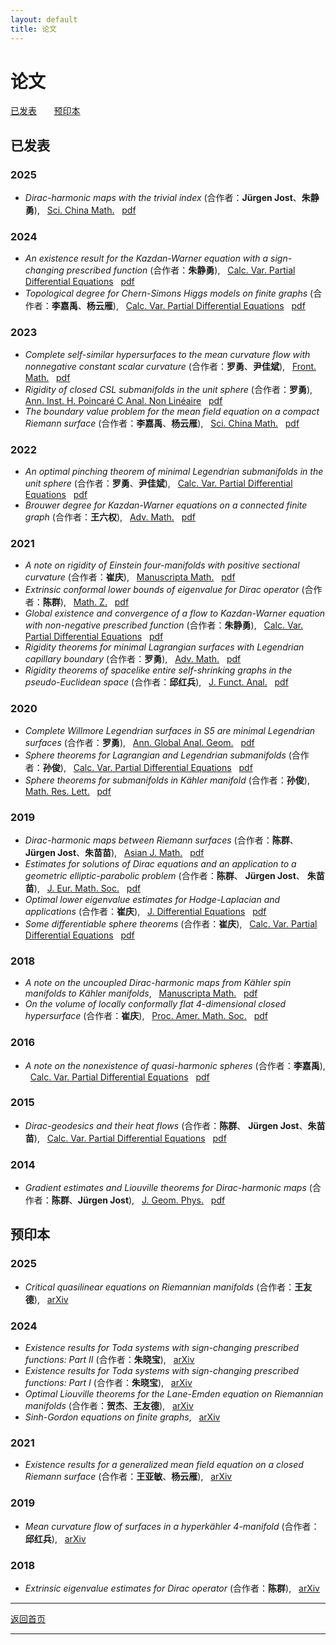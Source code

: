```yaml
---
layout: default
title: 论文
---
```


# 论文 
[已发表](#已发表) &nbsp; &nbsp; &nbsp; [预印本](#预印本) 

## 已发表 
### 2025
- <em>Dirac-harmonic maps with the trivial index</em> (合作者：<strong>Jürgen Jost</strong>、<strong>朱静勇</strong>), &nbsp; [Sci. China Math.](https://doi.org/10.1007/s11425-023-2283-0)  &nbsp; [pdf](papers/JSZ25.pdf)

### 2024
- <em>An existence result for the Kazdan-Warner equation with a sign-changing prescribed function</em> (合作者：<strong>朱静勇</strong>), &nbsp; [Calc. Var. Partial Differential Equations](https://doi.org/10.1007/s00526-023-02659-4)  &nbsp; [pdf](papers/SZ24.pdf)
- <em>Topological degree for Chern-Simons Higgs models on finite graphs</em> (合作者：<strong>李嘉禹</strong>、<strong>杨云雁</strong>), &nbsp; [Calc. Var. Partial Differential Equations](https://doi.org/10.1007/s00526-024-02706-8)  &nbsp; [pdf](papers/LSY24.pdf)

### 2023
- <em>Complete self-similar hypersurfaces to the mean curvature flow with nonnegative constant scalar curvature</em> (合作者：<strong>罗勇</strong>、<strong>尹佳斌</strong>), &nbsp; [Front. Math.](https://doi.org/10.1007/s11464-021-0229-x)  &nbsp; [pdf](papers/LSY23.pdf)
- <em>Rigidity of closed CSL submanifolds in the unit sphere</em> (合作者：<strong>罗勇</strong>), &nbsp; [Ann. Inst. H. Poincaré C Anal. Non Linéaire](https://doi.org/10.4171/aihpc/50)  &nbsp; [pdf](papers/LS23.pdf)
- <em>The boundary value problem for the mean field equation on a compact Riemann surface</em> (合作者：<strong>李嘉禹</strong>、<strong>杨云雁</strong>), &nbsp; [Sci. China Math.](https://doi.org/10.1007/s11425-021-1962-5)  &nbsp; [pdf](papers/LSY23a.pdf)

### 2022
- <em>An optimal pinching theorem of minimal Legendrian submanifolds in the unit sphere</em> (合作者：<strong>罗勇</strong>、<strong>尹佳斌</strong>), &nbsp; [Calc. Var. Partial Differential Equations](https://doi.org/10.1007/s00526-022-02304-6)  &nbsp; [pdf](papers/LSY22.pdf)
- <em>Brouwer degree for Kazdan-Warner equations on a connected finite graph</em> (合作者：<strong>王六权</strong>), &nbsp; [Adv. Math.](https://doi.org/10.1016/j.aim.2022.108422)  &nbsp; [pdf](papers/SW22.pdf)

### 2021
- <em>A note on rigidity of Einstein four-manifolds with positive sectional curvature</em> (合作者：<strong>崔庆</strong>), &nbsp; [Manuscripta Math.](https://doi.org/10.1007/s00229-020-01217-y)  &nbsp; [pdf](papers/CS21.pdf)
- <em>Extrinsic conformal lower bounds of eigenvalue for Dirac operator</em> (合作者：<strong>陈群</strong>), &nbsp; [Math. Z.](https://doi.org/10.1007/s00209-020-02573-x)  &nbsp; [pdf](papers/CS21a.pdf)
- <em>Global existence and convergence of a flow to Kazdan-Warner equation with non-negative prescribed function</em> (合作者：<strong>朱静勇</strong>), &nbsp; [Calc. Var. Partial Differential Equations](https://doi.org/10.1007/s00526-020-01873-8)  &nbsp; [pdf](papers/SZ21.pdf)
- <em>Rigidity theorems for minimal Lagrangian surfaces with Legendrian capillary boundary</em> (合作者：<strong>罗勇</strong>), &nbsp; [Adv. Math.](https://doi.org/10.1016/j.aim.2021.108124)  &nbsp; [pdf](papers/LS21.pdf)
- <em>Rigidity theorems of spacelike entire self-shrinking graphs in the pseudo-Euclidean space</em> (合作者：<strong>邱红兵</strong>), &nbsp; [J. Funct. Anal.](https://doi.org/10.1016/j.jfa.2021.109189)  &nbsp; [pdf](papers/QS21.pdf)

### 2020
- <em>Complete Willmore Legendrian surfaces in S5 are minimal Legendrian surfaces</em> (合作者：<strong>罗勇</strong>), &nbsp; [Ann. Global Anal. Geom.](https://doi.org/10.1007/s10455-020-09719-4)  &nbsp; [pdf](papers/LS20.pdf)
- <em>Sphere theorems for Lagrangian and Legendrian submanifolds</em> (合作者：<strong>孙俊</strong>), &nbsp; [Calc. Var. Partial Differential Equations](https://doi.org/10.1007/s00526-020-01797-3)  &nbsp; [pdf](papers/SS20a.pdf)
- <em>Sphere theorems for submanifolds in Kähler manifold</em> (合作者：<strong>孙俊</strong>), &nbsp; [Math. Res. Lett.](https://dx.doi.org/10.4310/MRL.2020.v27.n4.a10)  &nbsp; [pdf](papers/SS20.pdf)

### 2019
- <em>Dirac-harmonic maps between Riemann surfaces</em> (合作者：<strong>陈群</strong>、 <strong>Jürgen Jost</strong>、<strong>朱苗苗</strong>), &nbsp; [Asian J. Math.](https://dx.doi.org/10.4310/AJM.2019.v23.n1.a6)  &nbsp; [pdf](papers/CJSZ19.pdf)
- <em>Estimates for solutions of Dirac equations and an application to a geometric elliptic-parabolic problem</em> (合作者：<strong>陈群</strong>、 <strong>Jürgen Jost</strong>、 <strong>朱苗苗</strong>), &nbsp; [J. Eur. Math. Soc.](https://doi.org/10.4171/JEMS/847)  &nbsp; [pdf](papers/CJSZ19a.pdf)
- <em>Optimal lower eigenvalue estimates for Hodge-Laplacian and applications</em> (合作者：<strong>崔庆</strong>), &nbsp; [J. Differential Equations](https://doi.org/10.1016/j.jde.2018.12.032)  &nbsp; [pdf](papers/CS19.pdf)
- <em>Some differentiable sphere theorems</em> (合作者：<strong>崔庆</strong>), &nbsp; [Calc. Var. Partial Differential Equations](https://doi.org/10.1007/s00526-019-1487-2)  &nbsp; [pdf](papers/CS19a.pdf)

### 2018
- <em>A note on the uncoupled Dirac-harmonic maps from Kähler spin manifolds to Kähler manifolds</em>, &nbsp; [Manuscripta Math.](https://doi.org/10.1007/s00229-017-0941-8)  &nbsp; [pdf](papers/S18.pdf) 
- <em>On the volume of locally conformally flat 4-dimensional closed hypersurface</em> (合作者：<strong>崔庆</strong>), &nbsp; [Proc. Amer. Math. Soc.](https://doi.org/10.1090/proc/13855)  &nbsp; [pdf](papers/CS18.pdf)

### 2016
- <em>A note on the nonexistence of quasi-harmonic spheres</em> (合作者：<strong>李嘉禹</strong>), &nbsp; [Calc. Var. Partial Differential Equations](https://doi.org/10.1007/s00526-016-1076-6)  &nbsp; [pdf](papers/LS16.pdf)

### 2015
- <em>Dirac-geodesics and their heat flows</em> (合作者：<strong>陈群</strong>、 <strong>Jürgen Jost</strong>、<strong>朱苗苗</strong>), &nbsp; [Calc. Var. Partial Differential Equations](https://doi.org/10.1007/s00526-015-0877-3)  &nbsp; [pdf](papers/CJSZ15.pdf)

### 2014
- <em>Gradient estimates and Liouville theorems for Dirac-harmonic maps</em> (合作者：<strong>陈群</strong>、<strong>Jürgen Jost</strong>), &nbsp; [J. Geom. Phys.](http://dx.doi.org/10.1016/j.geomphys.2013.10.011) &nbsp; [pdf](papers/CJS14.pdf)
  
## 预印本 
### 2025
- <em>Critical quasilinear equations on Riemannian manifolds</em> (合作者：<strong>王友德</strong>), &nbsp; [arXiv](https://doi.org/10.48550/arXiv.2502.08495)

### 2024
- <em>Existence results for Toda systems with sign-changing prescribed functions: Part II</em> (合作者：<strong>朱晓宝</strong>), &nbsp; [arXiv](https://doi.org/10.48550/arXiv.2412.07537)
- <em>Existence results for Toda systems with sign-changing prescribed functions: Part I</em> (合作者：<strong>朱晓宝</strong>), &nbsp; [arXiv](https://doi.org/10.48550/arXiv.2412.05578)
- <em>Optimal Liouville theorems for the Lane-Emden equation on Riemannian manifolds</em> (合作者：<strong>贺杰</strong>、<strong>王友德</strong>), &nbsp; [arXiv](https://doi.org/10.48550/arXiv.2411.06956)
- <em>Sinh-Gordon equations on finite graphs</em>, &nbsp; [arXiv](https://doi.org/10.48550/arXiv.2406.17166)

### 2021
- <em>Existence results for a generalized mean field equation on a closed Riemann surface</em> (合作者：<strong>王亚敏</strong>、<strong>杨云雁</strong>), &nbsp; [arXiv](https://doi.org/10.48550/arXiv.2101.03859)

### 2019
- <em>Mean curvature flow of surfaces in a hyperkähler 4-manifold</em> (合作者：<strong>邱红兵</strong>), &nbsp; [arXiv](https://doi.org/10.48550/arXiv.1902.00645)

### 2018
- <em>Extrinsic eigenvalue estimates for Dirac operator</em> (合作者：<strong>陈群</strong>), &nbsp; [arXiv](https://doi.org/10.48550/arXiv.1810.07342)

---
[返回首页](index.md)

---

